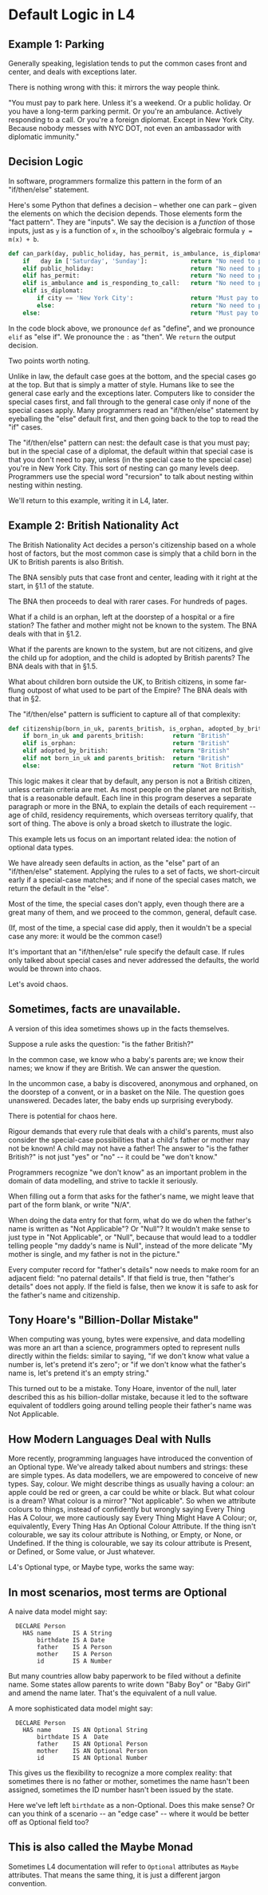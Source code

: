 # Default Logic in L4

## Example 1: Parking

Generally speaking, legislation tends to put the common cases front and center, and deals with exceptions later.

There is nothing wrong with this: it mirrors the way people think.

"You must pay to park here. Unless it's a weekend. Or a public holiday. Or you have a long-term parking permit. Or you're an ambulance. Actively responding to a call. Or you're a foreign diplomat. Except in New York City. Because nobody messes with NYC DOT, not even an ambassador with diplomatic immunity."

## Decision Logic

In software, programmers formalize this pattern in the form of an "if/then/else" statement.

Here's some Python that defines a decision – whether one can park – given the elements on which the decision depends. Those elements form the "fact pattern". They are "inputs". We say the decision is a *function* of those inputs, just as `y` is a function of `x`, in the schoolboy's algebraic formula `y = m(x) + b`.

``` python
def can_park(day, public_holiday, has_permit, is_ambulance, is_diplomat, city):
    if   day in ['Saturday', 'Sunday']:            return "No need to pay"
    elif public_holiday:                           return "No need to pay"
    elif has_permit:                               return "No need to pay"
    elif is_ambulance and is_responding_to_call:   return "No need to pay"
    elif is_diplomat:
        if city == 'New York City':                return "Must pay to park"
        else:                                      return "No need to pay"
    else:                                          return "Must pay to park"
```

In the code block above, we pronounce `def` as "define", and we pronounce `elif` as "else if". We pronounce the `:` as "then". We `return` the output decision.

Two points worth noting.

Unlike in law, the default case goes at the bottom, and the special cases go at the top. But that is simply a matter of style. Humans like to see the general case early and the exceptions later. Computers like to consider the special cases first, and fall through to the general case only if none of the special cases apply. Many programmers read an "if/then/else" statement by eyeballing the "else" default first, and then going back to the top to read the "if" cases.

The "if/then/else" pattern can nest: the default case is that you must pay; but in the special case of a diplomat, the default within that special case is that you don't need to pay, unless (in the special case to the special case) you're in New York City. This sort of nesting can go many levels deep. Programmers use the special word "recursion" to talk about nesting within nesting within nesting.

We'll return to this example, writing it in L4, later.

## Example 2: British Nationality Act

The British Nationality Act decides a person's citizenship based on a whole host of factors, but the most common case is simply that a child born in the UK to British parents is also British.

The BNA sensibly puts that case front and center, leading with it right at the start, in §1.1 of the statute.

The BNA then proceeds to deal with rarer cases. For hundreds of pages.

What if a child is an orphan, left at the doorstep of a hospital or a fire station? The father and mother might not be known to the system. The BNA deals with that in §1.2.

What if the parents are known to the system, but are not citizens, and give the child up for adoption, and the child is adopted by British parents? The BNA deals with that in §1.5.

What about children born outside the UK, to British citizens, in some far-flung outpost of what used to be part of the Empire? The BNA deals with that in §2.

The "if/then/else" pattern is sufficient to capture all of that complexity:

``` python
def citizenship(born_in_uk, parents_british, is_orphan, adopted_by_british):
    if born_in_uk and parents_british:        return "British"
    elif is_orphan:                           return "British"
    elif adopted_by_british:                  return "British"
    elif not born_in_uk and parents_british:  return "British"
    else:                                     return "Not British"
```

This logic makes it clear that by default, any person is not a British citizen, unless certain criteria are met. As most people on the planet are not British, that is a reasonable default. Each line in this program deserves a separate paragraph or more in the BNA, to explain the details of each requirement -- age of child, residency requirements, which overseas territory qualify, that sort of thing. The above is only a broad sketch to illustrate the logic.

This example lets us focus on an important related idea: the notion of optional data types.

We have already seen defaults in action, as the "else" part of an "if/then/else" statement. Applying the rules to a set of facts, we short-circuit early if a special-case matches; and if none of the special cases match, we return the default in the "else".

Most of the time, the special cases don't apply, even though there are a great many of them, and we proceed to the common, general, default case.

(If, most of the time, a special case did apply, then it wouldn't be a special case any more: it would be the common case!)

It's important that an "if/then/else" rule specify the default case. If rules only talked about special cases and never addressed the defaults, the world would be thrown into chaos.

Let's avoid chaos.

## Sometimes, facts are unavailable.

A version of this idea sometimes shows up in the facts themselves.

Suppose a rule asks the question: "is the father British?"

In the common case, we know who a baby's parents are; we know their names; we know if they are British. We can answer the question.

In the uncommon case, a baby is discovered, anonymous and orphaned, on the doorstep of a convent, or in a basket on the Nile. The question goes unanswered. Decades later, the baby ends up surprising everybody.

There is potential for chaos here.

Rigour demands that every rule that deals with a child's parents, must also consider the special-case possibilities that a child's father or mother may not be known! A child may not have a father! The answer to "is the father British?" is not just "yes" or "no" -- it could be "we don't know."

Programmers recognize "we don't know" as an important problem in the domain of data modelling, and strive to tackle it seriously.

When filling out a form that asks for the father's name, we might leave that part of the form blank, or write "N/A".

When doing the data entry for that form, what do we do when the father's name is written as "Not Applicable"? Or "Null"? It wouldn't make sense to just type in "Not Applicable", or "Null", because that would lead to a toddler telling people "my daddy's name is Null", instead of the more delicate "My mother is single, and my father is not in the picture."

Every computer record for "father's details" now needs to make room for an adjacent field: "no paternal details". If that field is true, then "father's details" does not apply. If the field is false, then we know it is safe to ask for the father's name and citizenship.

## Tony Hoare's "Billion-Dollar Mistake"

When computing was young, bytes were expensive, and data modelling was more an art than a science, programmers opted to represent nulls directly within the fields: similar to saying, "if we don't know what value a number is, let's pretend it's zero"; or "if we don't know what the father's name is, let's pretend it's an empty string."

This turned out to be a mistake. Tony Hoare, inventor of the null, later described this as his billion-dollar mistake, because it led to the software equivalent of toddlers going around telling people their father's name was Not Applicable.

## How Modern Languages Deal with Nulls

More recently, programming languages have introduced the convention of an Optional type. We've already talked about numbers and strings: these are simple types. As data modellers, we are empowered to conceive of new types. Say, colour. We might describe things as usually having a colour: an apple could be red or green, a car could be white or black. But what colour is a dream? What colour is a mirror? "Not applicable". So when we attribute colours to things, instead of confidently but wrongly saying Every Thing Has A Colour, we more cautiously say Every Thing Might Have A Colour; or, equivalently, Every Thing Has An Optional Colour Attribute. If the thing isn't colourable, we say its colour attribute is Nothing, or Empty, or None, or Undefined. If the thing is colourable, we say its colour attribute is Present, or Defined, or Some value, or Just whatever.

L4's Optional type, or Maybe type, works the same way: 

## In most scenarios, most terms are Optional

A naive data model might say:

```
  DECLARE Person
    HAS name      IS A String
        birthdate IS A Date
        father    IS A Person
        mother    IS A Person
        id        IS A Number
```

But many countries allow baby paperwork to be filed without a definite name. Some states allow parents to write down "Baby Boy" or "Baby Girl" and amend the name later. That's the equivalent of a null value.

A more sophisticated data model might say:

```
  DECLARE Person
    HAS name      IS AN Optional String
        birthdate IS A  Date
        father    IS AN Optional Person
        mother    IS AN Optional Person
        id        IS AN Optional Number
```

This gives us the flexibility to recognize a more complex reality: that sometimes there is no father or mother, sometimes the name hasn't been assigned, sometimes the ID number hasn't been issued by the state.

Here we've left left `birthdate` as a non-Optional. Does this make sense? Or can you think of a scenario -- an "edge case" -- where it would be better off as Optional field too?

## This is also called the Maybe Monad

Sometimes L4 documentation will refer to `Optional` attributes as `Maybe` attributes. That means the same thing, it is just a different jargon convention.


